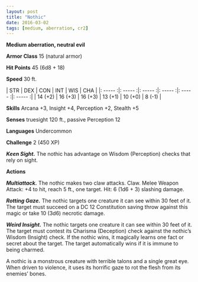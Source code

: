 ```yaml
---
layout: post
title: "Nothic"
date: 2016-03-02
tags: [medium, aberration, cr2]
---
```


**Medium aberration, neutral evil**

**Armor Class** 15 (natural armor)

**Hit Points** 45 (6d8 + 18)

**Speed** 30 ft.

|   STR   |   DEX   |   CON   |   INT   |   WIS   |   CHA   |
|: ----- :|: ----- :|: ----- :|: ----- :|: ----- :|: ----- :|
| 14 (+2) | 16 (+3) | 16 (+3) | 13 (+1) | 10 (+0) | 8 (-1) |

**Skills** Arcana +3, Insight +4, Perception +2, Stealth +5

**Senses** truesight 120 ft., passive Perception 12

**Languages** Undercommon

**Challenge** 2 (450 XP)

***Keen Sight.*** The nothic has advantage on Wisdom (Perception) checks that rely on sight.

**Actions**

***Multiattack.*** The nothic makes two claw attacks. Claw. Melee Weapon Attack: +4 to hit, reach 5 ft., one target. Hit: 6 (1d6 + 3) slashing damage.

***Rotting Gaze.*** The nothic targets one creature it can see within 30 feet of it. The target must succeed on a DC 12 Constitution saving throw against this magic or take 10 (3d6) necrotic damage.

***Weird Insight.*** The nothic targets one creature it can see within 30 feet of it. The target must contest its Charisma (Deception) check against the nothic’s Wisdom (Insight) check. If the nothic wins, it magically learns one fact or secret about the target. The target automatically wins if it is immune to being charmed.

A nothic is a monstrous creature with terrible talons and a single great eye. When driven to violence, it uses its horrific gaze to rot the flesh from its enemies’ bones.
